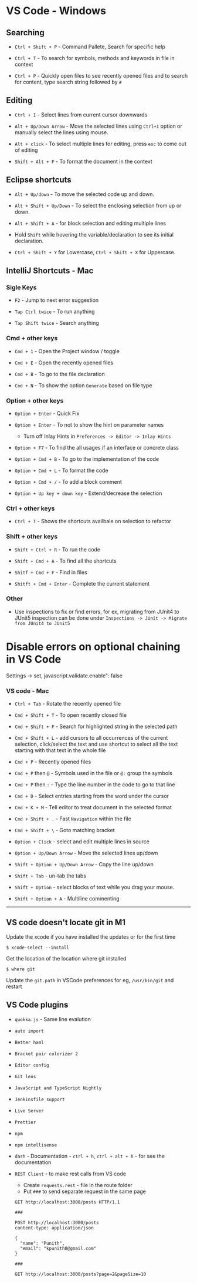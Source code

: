 # VS Code - Windows

## Searching

- `Ctrl + Shift + P` - Command Pallete, Search for specific help

- `Ctrl + T` - To search for symbols, methods and keywords in file in context

- `Ctrl + P` - Quickly open files to see recently opened files and to search for
  content, type search string followed by `#`

## Editing

- `Ctrl + I` - Select lines from current cursor downwards

- `Alt + Up/Down Arrow` - Move the selected lines using `Ctrl+I` option or manually select the lines using mouse.

- `Alt + click` - To select multiple lines for editing, press `esc` to come out of editing

- `Shift + Alt + F` - To format the document in the context

## Eclipse shortcuts

- `Alt + Up/down` - To move the selected code up and down.

-	`Alt + Shift + Up/Down` - To select the enclosing selection from up or down.

- `Alt + Shift + A` - for block selection and editing multiple lines

- Hold `Shift` while hovering the variable/declaration to see its initial declaration.

- `Ctrl + Shift + Y` for Lowercase, `Ctrl + Shift + X` for Uppercase.

## IntelliJ Shortcuts - Mac

### Sigle Keys
- `F2` - Jump to next error suggestion 

- `Tap Ctrl twice` - To run anything

- `Tap Shift twice` - Search anything

### Cmd + other keys

- `Cmd + 1` - Open the Project window / toggle

- `Cmd + E` - Open the recently opened files

- `Cmd + B` - To go to the file declaration

- `Cmd + N` - To show the option `Generate` based on file type

### Option + other keys

- `Option + Enter` - Quick Fix

- `Option + Enter` - To not to show the hint on parameter names 
  - Turn off Inlay Hints in `Preferences -> Editor -> Inlay Hints`

- `Option + F7` - To find the all usages if an interface or concrete class

- `Option + Cmd + B` - To go to the implementation of the code

- `Option + Cmd + L` - To format the code

- `Option + Cmd + /` - To add a block comment

- `Option + Up key + down key` - Extend/decrease the selection

### Ctrl + other keys

- `Ctrl + T` - Shows the shortcuts availbale on selection to refactor

### Shift + other keys

- `Shift + Ctrl + R` - To run the code

- `Shift + Cmd + A` - To find all the shortcuts

- `Shitf + Cmd + F` - Find in files

- `Shitft + Cmd + Enter` - Complete the current statement

### Other 

- Use inspections to fix or find errors, for ex, migrating from JUnit4 to JUnit5 inspection can be done under
  `Inspections -> JUnit -> Migrate from JUnit4 to JUnit5`

# Disable errors on optional chaining in VS Code

Settings -> set, javascript.validate.enable": false

### VS code - Mac

- `Ctrl + Tab` - Rotate the recently opened file

- `Cmd + Shift + T` - To open recently closed file

- `Cmd + Shift + F` - Search for highlighted string in the selected path

- `Cmd + Shift + L` - add cursors to all occurrences of the current selection, click/select the text and use shortcut to select all the text starting with that text in the whole file

- `Cmd + P` - Recently opened files

- `Cmd + P` then `@` - Symbols used in the file or `@:` group the symbols

- `Cmd + P` then `:` - Type the line number in the code to go to that line

- `Cmd + D` - Select entries starting from the word under the cursor

- `Cmd + K + M` - Tell editor to treat document in the selected format

- `Cmd + Shift + .` - Fast `Navigation` within the file

- `Cmd + Shift + \` - Goto matching bracket

- `Option + Click` - select and edit multiple lines in source

- `Option + Up/Down Arrow` - Move the selected lines up/down

- `Shift + Option + Up/Down Arrow` - Copy the line up/down

- `Shift + Tab` - un-tab the tabs

- `Shift + Option` - select blocks of text while you drag your mouse.

- `Shift + Option + A` - Multiline commenting

---

## VS code doesn't locate git in M1

Update the xcode if you have installed the updates or for the first time 
```
$ xcode-select --install
```

Get the location of the location where git installed
```
$ where git
```

Update the `git.path` in VSCode preferences for eg, `/usr/bin/git` and restart

## VS Code plugins

- `quokka.js` - Same line evalution
- `auto import`
- `Better haml`
- `Bracket pair colorizer 2`
- `Editor config`
- `Git lens`
- `JavaScript and TypeScript Nightly`
- `Jenkinsfile support`
- `Live Server`
- `Prettier`
- `npm`
- `npm intellisense`
- `dash` - Documentation - `ctrl + h`, `ctrl + alt + h` - for see the documentation

- `REST Client` - to make rest calls from VS code
  - Create `requests.rest` - file in the route folder
  - Put `###` to send separate request in the same page

  ```
  GET http://localhost:3000/posts HTTP/1.1

  ###

  POST http://localhost:3000/posts
  content-type: application/json

  {
    "name": "Punith",
    "email": "kpunith8@gmail.com"
  }

  ###

  GET http://localhost:3000/posts?page=2&pageSize=10
  ```
